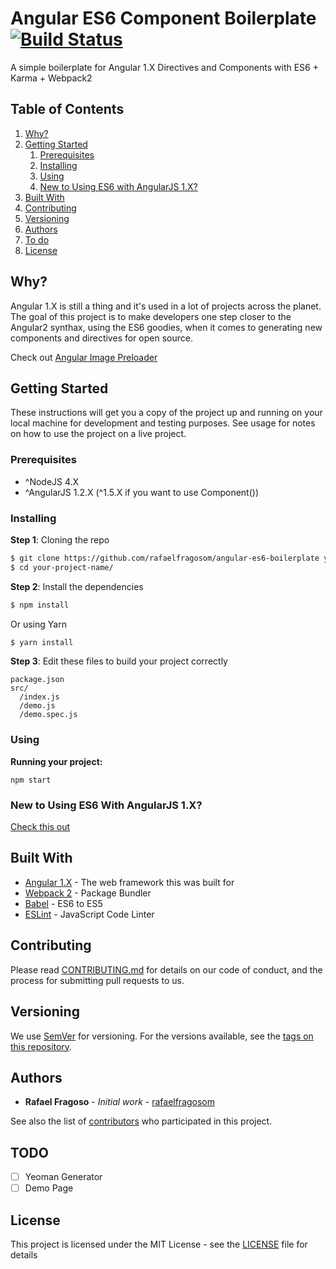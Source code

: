 # Angular ES6 Component Boilerplate [![Build Status](https://travis-ci.org/rafaelfragosom/angular-es6-boilerplate.svg?branch=master)](https://travis-ci.org/rafaelfragosom/angular-es6-boilerplate)

A simple boilerplate for Angular 1.X Directives and Components with ES6 + Karma + Webpack2

## Table of Contents

1. [Why?](#why)
2. [Getting Started](#getting-started)
    1. [Prerequisites](#prerequisites)
    2. [Installing](#installing)
    3. [Using](#using)
    4. [New to Using ES6 with AngularJS 1.X?](#new-to-using-es6-with-angularjs-1x)
6. [Built With](#built-with)
6. [Contributing](#contributing)
7. [Versioning](#versioning)
8. [Authors](#authors)
9. [To do](#to-do)
10. [License](#license)

## Why?

Angular 1.X is still a thing and it's used in a lot of projects across the planet. The goal of this project is to make developers one step closer to the Angular2 synthax, using the ES6 goodies, when it comes to generating new components and directives for open source.

Check out [Angular Image Preloader](https://github.com/rafaelfragosom/angular-image-preloader)

## Getting Started

These instructions will get you a copy of the project up and running on your local machine for development and testing purposes. See usage for notes on how to use the project on a live project.

### Prerequisites

- ^NodeJS 4.X
- ^AngularJS 1.2.X (^1.5.X if you want to use Component())

### Installing

**Step 1**: Cloning the repo
```bash
$ git clone https://github.com/rafaelfragosom/angular-es6-boilerplate your-project-name
$ cd your-project-name/
```

**Step 2**: Install the dependencies
```bash
$ npm install
```

Or using Yarn

```bash
$ yarn install
```

**Step 3**: Edit these files to build your project correctly
```
package.json
src/
  /index.js
  /demo.js
  /demo.spec.js
```

### Using

**Running your project:**
```
npm start
```

### New to Using ES6 With AngularJS 1.X?

[Check this out](https://thinkster.io/angularjs-es6-tutorial)

## Built With

* [Angular 1.X](https://angularjs.org/) - The web framework this was built for
* [Webpack 2](https://webpack.js.org/) - Package Bundler
* [Babel](https://babeljs.io/) - ES6 to ES5
* [ESLint](http://eslint.org/) - JavaScript Code Linter

## Contributing

Please read [CONTRIBUTING.md](./CONTRIBUTING.md) for details on our code of conduct, and the process for submitting pull requests to us.

## Versioning

We use [SemVer](http://semver.org/) for versioning. For the versions available, see the [tags on this repository](https://github.com/rafaelfragosom/angular-es6-boilerplate/tags).

## Authors

* **Rafael Fragoso** - *Initial work* - [rafaelfragosom](https://github.com/rafaelfragosom)

See also the list of [contributors](https://github.com/rafaelfragosom/angular-es6-boilerplate/contributors) who participated in this project.

## TODO

- [ ] Yeoman Generator
- [ ] Demo Page

## License

This project is licensed under the MIT License - see the [LICENSE](./LICENSE) file for details
